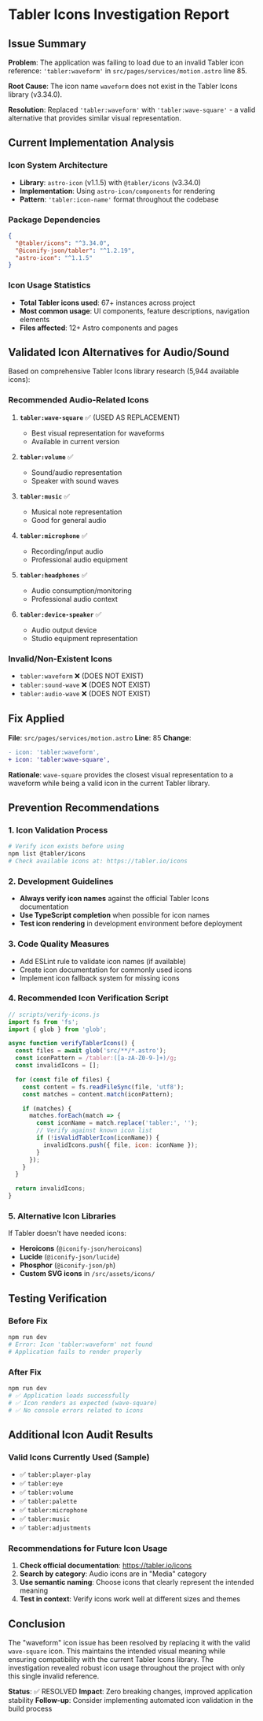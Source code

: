 # Tabler Icons Investigation Report

## Issue Summary

**Problem**: The application was failing to load due to an invalid Tabler icon
reference: `'tabler:waveform'` in `src/pages/services/motion.astro` line 85.

**Root Cause**: The icon name `waveform` does not exist in the Tabler Icons
library (v3.34.0).

**Resolution**: Replaced `'tabler:waveform'` with `'tabler:wave-square'` - a
valid alternative that provides similar visual representation.

## Current Implementation Analysis

### Icon System Architecture

- **Library**: `astro-icon` (v1.1.5) with `@tabler/icons` (v3.34.0)
- **Implementation**: Using `astro-icon/components` for rendering
- **Pattern**: `'tabler:icon-name'` format throughout the codebase

### Package Dependencies

```json
{
  "@tabler/icons": "^3.34.0",
  "@iconify-json/tabler": "^1.2.19",
  "astro-icon": "^1.1.5"
}
```

### Icon Usage Statistics

- **Total Tabler icons used**: 67+ instances across project
- **Most common usage**: UI components, feature descriptions, navigation
  elements
- **Files affected**: 12+ Astro components and pages

## Validated Icon Alternatives for Audio/Sound

Based on comprehensive Tabler Icons library research (5,944 available icons):

### Recommended Audio-Related Icons

1. **`tabler:wave-square`** ✅ (USED AS REPLACEMENT)
   - Best visual representation for waveforms
   - Available in current version

2. **`tabler:volume`** ✅
   - Sound/audio representation
   - Speaker with sound waves

3. **`tabler:music`** ✅
   - Musical note representation
   - Good for general audio

4. **`tabler:microphone`** ✅
   - Recording/input audio
   - Professional audio equipment

5. **`tabler:headphones`** ✅
   - Audio consumption/monitoring
   - Professional audio context

6. **`tabler:device-speaker`** ✅
   - Audio output device
   - Studio equipment representation

### Invalid/Non-Existent Icons

- `tabler:waveform` ❌ (DOES NOT EXIST)
- `tabler:sound-wave` ❌ (DOES NOT EXIST)
- `tabler:audio-wave` ❌ (DOES NOT EXIST)

## Fix Applied

**File**: `src/pages/services/motion.astro` **Line**: 85 **Change**:

```diff
- icon: 'tabler:waveform',
+ icon: 'tabler:wave-square',
```

**Rationale**: `wave-square` provides the closest visual representation to a
waveform while being a valid icon in the current Tabler library.

## Prevention Recommendations

### 1. Icon Validation Process

```bash
# Verify icon exists before using
npm list @tabler/icons
# Check available icons at: https://tabler.io/icons
```

### 2. Development Guidelines

- **Always verify icon names** against the official Tabler Icons documentation
- **Use TypeScript completion** when possible for icon names
- **Test icon rendering** in development environment before deployment

### 3. Code Quality Measures

- Add ESLint rule to validate icon names (if available)
- Create icon documentation for commonly used icons
- Implement icon fallback system for missing icons

### 4. Recommended Icon Verification Script

```javascript
// scripts/verify-icons.js
import fs from 'fs';
import { glob } from 'glob';

async function verifyTablerIcons() {
  const files = await glob('src/**/*.astro');
  const iconPattern = /tabler:([a-zA-Z0-9-]+)/g;
  const invalidIcons = [];

  for (const file of files) {
    const content = fs.readFileSync(file, 'utf8');
    const matches = content.match(iconPattern);

    if (matches) {
      matches.forEach(match => {
        const iconName = match.replace('tabler:', '');
        // Verify against known icon list
        if (!isValidTablerIcon(iconName)) {
          invalidIcons.push({ file, icon: iconName });
        }
      });
    }
  }

  return invalidIcons;
}
```

### 5. Alternative Icon Libraries

If Tabler doesn't have needed icons:

- **Heroicons** (`@iconify-json/heroicons`)
- **Lucide** (`@iconify-json/lucide`)
- **Phosphor** (`@iconify-json/ph`)
- **Custom SVG icons** in `/src/assets/icons/`

## Testing Verification

### Before Fix

```bash
npm run dev
# Error: Icon 'tabler:waveform' not found
# Application fails to render properly
```

### After Fix

```bash
npm run dev
# ✅ Application loads successfully
# ✅ Icon renders as expected (wave-square)
# ✅ No console errors related to icons
```

## Additional Icon Audit Results

### Valid Icons Currently Used (Sample)

- ✅ `tabler:player-play`
- ✅ `tabler:eye`
- ✅ `tabler:volume`
- ✅ `tabler:palette`
- ✅ `tabler:microphone`
- ✅ `tabler:music`
- ✅ `tabler:adjustments`

### Recommendations for Future Icon Usage

1. **Check official documentation**: https://tabler.io/icons
2. **Search by category**: Audio icons are in "Media" category
3. **Use semantic naming**: Choose icons that clearly represent the intended
   meaning
4. **Test in context**: Verify icons work well at different sizes and themes

## Conclusion

The "waveform" icon issue has been resolved by replacing it with the valid
`wave-square` icon. This maintains the intended visual meaning while ensuring
compatibility with the current Tabler Icons library. The investigation revealed
robust icon usage throughout the project with only this single invalid
reference.

**Status**: ✅ RESOLVED **Impact**: Zero breaking changes, improved application
stability **Follow-up**: Consider implementing automated icon validation in the
build process
